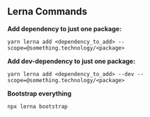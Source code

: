 ## Lerna Commands

**Add dependency to just one package:**

`yarn lerna add <dependency_to_add> --scope=@something.technology/<package>`

**Add dev-dependency to just one package:**

`yarn lerna add <dependency_to_add> --dev --scope=@something.technology/<package>`

**Bootstrap everything**

`npx lerna bootstrap`